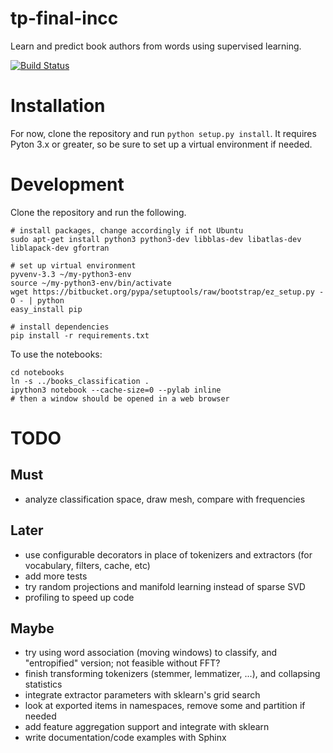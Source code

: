 tp-final-incc
=============

Learn and predict book authors from words using supervised learning.

[![Build Status](https://travis-ci.org/alepulver/tp-final-incc.png)](https://travis-ci.org/alepulver/tp-final-incc)

# Installation

For now, clone the repository and run `python setup.py install`. It requires Pyton 3.x or greater, so be sure to set up a virtual environment if needed.

# Development

Clone the repository and run the following.

```
# install packages, change accordingly if not Ubuntu
sudo apt-get install python3 python3-dev libblas-dev libatlas-dev liblapack-dev gfortran

# set up virtual environment
pyvenv-3.3 ~/my-python3-env
source ~/my-python3-env/bin/activate
wget https://bitbucket.org/pypa/setuptools/raw/bootstrap/ez_setup.py -O - | python
easy_install pip

# install dependencies
pip install -r requirements.txt
```

To use the notebooks:

```
cd notebooks
ln -s ../books_classification .
ipython3 notebook --cache-size=0 --pylab inline
# then a window should be opened in a web browser
```

# TODO

## Must

- analyze classification space, draw mesh, compare with frequencies

## Later

- use configurable decorators in place of tokenizers and extractors (for vocabulary, filters, cache, etc)
- add more tests
- try random projections and manifold learning instead of sparse SVD
- profiling to speed up code

## Maybe
- try using word association (moving windows) to classify, and "entropified" version; not feasible without FFT?
- finish transforming tokenizers (stemmer, lemmatizer, ...), and collapsing statistics
- integrate extractor parameters with sklearn's grid search
- look at exported items in namespaces, remove some and partition if needed
- add feature aggregation support and integrate with sklearn
- write documentation/code examples with Sphinx